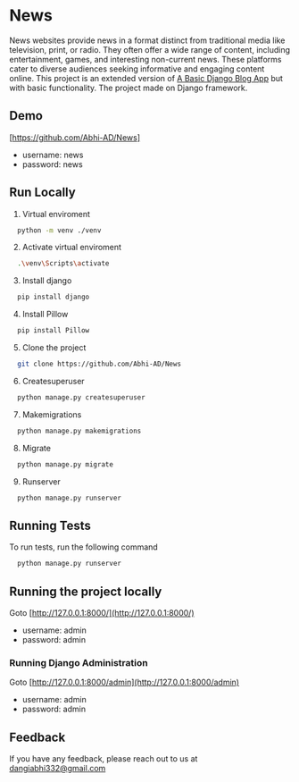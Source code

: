 # News
News websites provide news in a format distinct from traditional media like television, print, or radio. They often offer a wide range of content, including entertainment, games, and interesting non-current news. These platforms cater to diverse audiences seeking informative and engaging content online.
This project is an extended version of [A Basic Django Blog App](https://github.com/Abhi-AD/News) but with basic functionality. The project made on Django framework.



## Demo
[https://github.com/Abhi-AD/News]

- username: news
- password: news

## Run Locally



  1. Virtual enviroment

```bash
  python -m venv ./venv
```

  2. Activate virtual enviroment

```bash
  .\venv\Scripts\activate
```

  3. Install django
```bash
  pip install django
```

  4. Install  Pillow

```bash
  pip install Pillow
```

  5. Clone the project

```bash
  git clone https://github.com/Abhi-AD/News
```
  6. Createsuperuser

```bash
  python manage.py createsuperuser
```
  7. Makemigrations

```bash
  python manage.py makemigrations
```
  8. Migrate

```bash
  python manage.py migrate
```
  9. Runserver
```bash
  python manage.py runserver
```

## Running Tests

To run tests, run the following command

```bash
  python manage.py runserver
```

## Running the project locally

Goto [http://127.0.0.1:8000/](http://127.0.0.1:8000/)
- username: admin
- password: admin

### Running Django Administration

Goto [http://127.0.0.1:8000/admin](http://127.0.0.1:8000/admin)
- username: admin
- password: admin
  

## Feedback

If you have any feedback, please reach out to us at dangiabhi332@gmail.com

  


  


